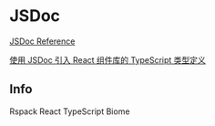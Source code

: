 # JSDoc

[JSDoc Reference](https://www.typescriptlang.org/docs/handbook/jsdoc-supported-types.html)

[使用 JSDoc 引入 React 组件库的 TypeScript 类型定义](https://juejin.cn/post/6934461981055254535)

## Info

Rspack React TypeScript Biome
